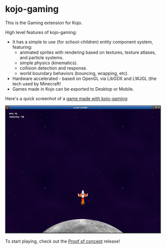 # kojo-gaming
This is the Gaming extension for Kojo.

High level features of kojo-gaming:
- It has a simple to use (for school-children) entity component system, featuring:
  - animated sprites with rendering based on textures, texture atlases, and particle systems.
  - simple physics (kinematics).
  - collision detection and response.
  - world boundary behaviors (bouncing, wrapping, etc).
- Hardware accelerated - based on OpenGL via LibGDX and LWJGL (the tech used by Minecraft!
- Games made in Kojo can be exported to Desktop or Mobile.

Here's a quick screenhot of a [game made with kojo-gaming](samples/lunar-lander/lander.kojo):

![Lunar Lander Screenshot](samples/lunar-lander/lander-screenshot.png)

To start playing, check out the [Proof of concept](https://github.com/litan/kojo-gaming/releases) release!
